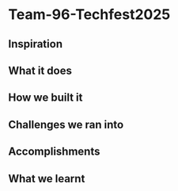 # Team-96-Techfest2025


## Inspiration



## What it does


## How we built it


## Challenges we ran into



## Accomplishments


## What we learnt

